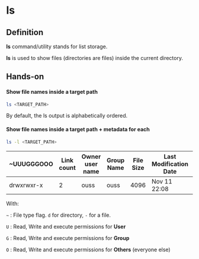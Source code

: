 # ls

## Definition
**ls** command/utility stands for list storage.

**ls** is used to show files (directories are files) inside the current directory.

## Hands-on

#### Show file names inside a target path
```bash
ls <TARGET_PATH>
```
By default, the ls output is alphabetically ordered.

#### Show file names inside a target path + metadata for each
```bash
ls -l <TARGET_PATH>
```
| ~UUUGGGOOO | Link count | Owner user name  | Group Name   | File Size | Last Modification Date | file name |
|------------|------------|------------------|--------------|-----------|------------------------|-----------|
| drwxrwxr-x | 2          | ouss             | ouss         | 4096      | Nov 11 22:08           | dir1      |

With:

`~` : File type flag. `d` for directory, `-` for a file.

`U` : Read, Write and execute permissions for **User**

`G` : Read, Write and execute permissions for **Group**

`O` : Read, Write and execute permissions for **Others** (everyone else)

